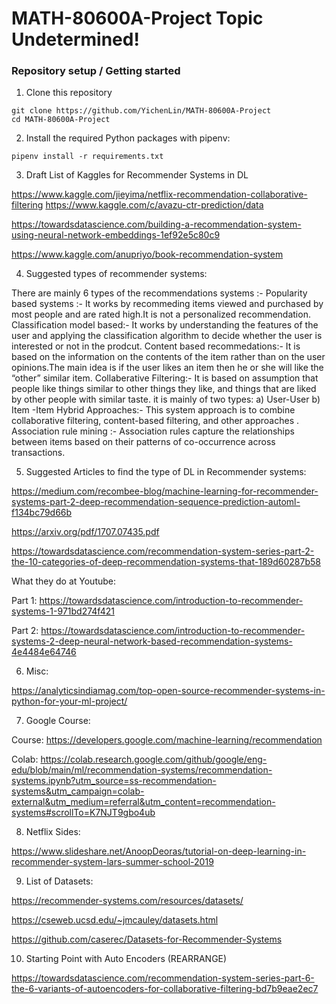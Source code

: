 # MATH-80600A-Project Topic Undetermined!

### Repository setup / Getting started
1. Clone this repository
```shell
git clone https://github.com/YichenLin/MATH-80600A-Project
cd MATH-80600A-Project
```

2. Install the required Python packages with pipenv:
```shell
pipenv install -r requirements.txt

```

3. Draft List of Kaggles for Recommender Systems in DL

https://www.kaggle.com/jieyima/netflix-recommendation-collaborative-filtering
https://www.kaggle.com/c/avazu-ctr-prediction/data


https://towardsdatascience.com/building-a-recommendation-system-using-neural-network-embeddings-1ef92e5c80c9

https://www.kaggle.com/anupriyo/book-recommendation-system

4. Suggested types of recommender systems:

There are mainly 6 types of the recommendations systems :-
Popularity based systems :- It works by recommeding items viewed and purchased by most people and are rated high.It is not a personalized recommendation.
Classification model based:- It works by understanding the features of the user and applying the classification algorithm to decide whether the user is interested or not in the prodcut.
Content based recommedations:- It is based on the information on the contents of the item rather than on the user opinions.The main idea is if the user likes an item then he or she will like the “other” similar item.
Collaberative Filtering:- It is based on assumption that people like things similar to other things they like, and things that are liked by other people with similar taste. it is mainly of two types: a) User-User b) Item -Item
Hybrid Approaches:- This system approach is to combine collaborative filtering, content-based filtering, and other approaches .
Association rule mining :- Association rules capture the relationships between items based on their patterns of co-occurrence across transactions.


5. Suggested Articles to find the type of DL in Recommender systems:

https://medium.com/recombee-blog/machine-learning-for-recommender-systems-part-2-deep-recommendation-sequence-prediction-automl-f134bc79d66b

https://arxiv.org/pdf/1707.07435.pdf

https://towardsdatascience.com/recommendation-system-series-part-2-the-10-categories-of-deep-recommendation-systems-that-189d60287b58


What they do at Youtube:

Part 1:
https://towardsdatascience.com/introduction-to-recommender-systems-1-971bd274f421

Part 2:
https://towardsdatascience.com/introduction-to-recommender-systems-2-deep-neural-network-based-recommendation-systems-4e4484e64746




6. Misc:

https://analyticsindiamag.com/top-open-source-recommender-systems-in-python-for-your-ml-project/


7. Google Course:

Course: https://developers.google.com/machine-learning/recommendation

Colab:
https://colab.research.google.com/github/google/eng-edu/blob/main/ml/recommendation-systems/recommendation-systems.ipynb?utm_source=ss-recommendation-systems&utm_campaign=colab-external&utm_medium=referral&utm_content=recommendation-systems#scrollTo=K7NJT9gbo4ub

8. Netflix Sides:

https://www.slideshare.net/AnoopDeoras/tutorial-on-deep-learning-in-recommender-system-lars-summer-school-2019

9. List of Datasets:

https://recommender-systems.com/resources/datasets/

https://cseweb.ucsd.edu/~jmcauley/datasets.html

https://github.com/caserec/Datasets-for-Recommender-Systems


10. Starting Point with Auto Encoders (REARRANGE)

https://towardsdatascience.com/recommendation-system-series-part-6-the-6-variants-of-autoencoders-for-collaborative-filtering-bd7b9eae2ec7



